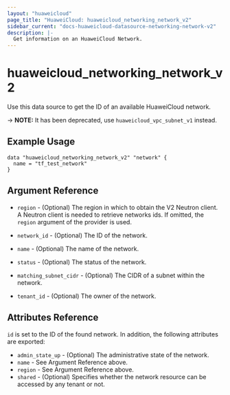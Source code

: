 ```yaml
---
layout: "huaweicloud"
page_title: "HuaweiCloud: huaweicloud_networking_network_v2"
sidebar_current: "docs-huaweicloud-datasource-networking-network-v2"
description: |-
  Get information on an HuaweiCloud Network.
---
```


# huaweicloud\_networking\_network\_v2

Use this data source to get the ID of an available HuaweiCloud network.

-> **NOTE:** It has been deprecated, use `huaweicloud_vpc_subnet_v1` instead.

## Example Usage

```hcl
data "huaweicloud_networking_network_v2" "network" {
  name = "tf_test_network"
}
```

## Argument Reference

* `region` - (Optional) The region in which to obtain the V2 Neutron client.
  A Neutron client is needed to retrieve networks ids. If omitted, the
  `region` argument of the provider is used.

* `network_id` - (Optional) The ID of the network.

* `name` - (Optional) The name of the network.

* `status` - (Optional) The status of the network.

* `matching_subnet_cidr` - (Optional) The CIDR of a subnet within the network.

* `tenant_id` - (Optional) The owner of the network.


## Attributes Reference

`id` is set to the ID of the found network. In addition, the following attributes
are exported:

* `admin_state_up` - (Optional) The administrative state of the network.
* `name` - See Argument Reference above.
* `region` - See Argument Reference above.
* `shared` - (Optional)  Specifies whether the network resource can be accessed
    by any tenant or not.
